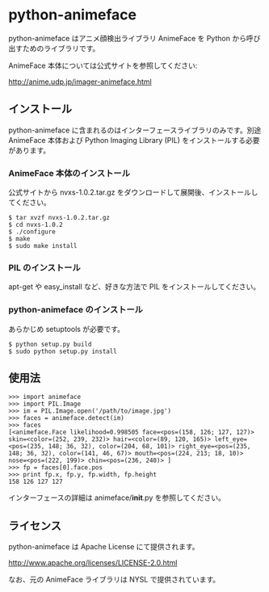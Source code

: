 python-animeface
================

python-animeface はアニメ顔検出ライブラリ AnimeFace を Python から呼び出すためのライブラリです。

AnimeFace 本体については公式サイトを参照してください:

http://anime.udp.jp/imager-animeface.html


インストール
-----------

python-animeface に含まれるのはインターフェースライブラリのみです。別途 AnimeFace 本体および Python Imaging Library (PIL) をインストールする必要があります。

### AnimeFace 本体のインストール

公式サイトから nvxs-1.0.2.tar.gz をダウンロードして展開後、インストールしてください。

    $ tar xvzf nvxs-1.0.2.tar.gz
    $ cd nvxs-1.0.2
    $ ./configure
    $ make
    $ sudo make install

### PIL のインストール

apt-get や easy\_install など、好きな方法で PIL をインストールしてください。

### python-animeface のインストール

あらかじめ setuptools が必要です。

    $ python setup.py build
    $ sudo python setup.py install


使用法
------

    >>> import animeface
    >>> import PIL.Image
    >>> im = PIL.Image.open('/path/to/image.jpg')
    >>> faces = animeface.detect(im)
    >>> faces
    [<animeface.Face likelihood=0.998505 face=<pos=(158, 126; 127, 127)> skin=<color=(252, 239, 232)> hair=<color=(89, 120, 165)> left_eye=<pos=(235, 148; 36, 32), color=(204, 68, 101)> right_eye=<pos=(235, 148; 36, 32), color=(141, 46, 67)> mouth=<pos=(224, 213; 18, 10)> nose=<pos=(222, 199)> chin=<pos=(236, 240)> ]
    >>> fp = faces[0].face.pos
    >>> print fp.x, fp.y, fp.width, fp.height
    158 126 127 127

インターフェースの詳細は animeface/__init__.py を参照してください。


ライセンス
---------

python-animeface は Apache License にて提供されます。

http://www.apache.org/licenses/LICENSE-2.0.html

なお、元の AnimeFace ライブラリは NYSL で提供されています。

